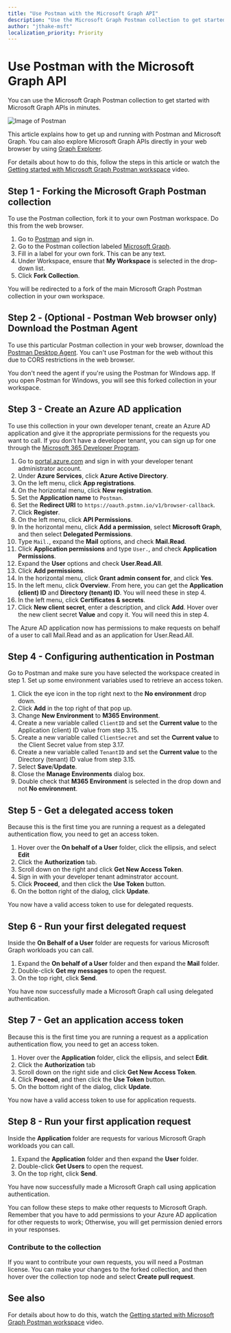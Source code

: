 ```yaml
---
title: "Use Postman with the Microsoft Graph API"
description: "Use the Microsoft Graph Postman collection to get started with Microsoft Graph APIs in minutes."
author: "jthake-msft"
localization_priority: Priority
---
```


# Use Postman with the Microsoft Graph API
You can use the Microsoft Graph Postman collection to get started with Microsoft Graph APIs in minutes.

![Image of Postman](https://github.com/microsoftgraph/microsoftgraph-postman-collections/blob/master/images/postman.png?raw=true)

This article explains how to get up and running with Postman and Microsoft Graph. You can also explore Microsoft Graph APIs directly in your web browser by using [Graph Explorer](https://developer.microsoft.com/graph/graph-explorer).

For details about how to do this, follow the steps in this article or watch the [Getting started with Microsoft Graph Postman workspace](https://youtu.be/3RTHY3jScmA) video.


## Step 1 - Forking the Microsoft Graph Postman collection
To use the Postman collection, fork it to your own Postman workspace. Do this from the web browser.

1. Go to [Postman](https://www.postman.com/) and sign in.
2. Go to the Postman collection labeled [Microsoft Graph](https://www.postman.com/microsoftgraph/workspace/microsoft-graph/collection/455214-085f7047-1bec-4570-9ed0-3a7253be148c/fork).
3. Fill in a label for your own fork. This can be any text.
4. Under Workspace, ensure that **My Workspace** is selected in the drop-down list. 
5. Click **Fork Collection**.

You will be redirected to a fork of the main Microsoft Graph Postman collection in your own workspace.

## Step 2 - (Optional - Postman Web browser only) Download the Postman Agent
To use this particular Postman collection in your web browser, download the [Postman Desktop Agent](https://www.postman.com/downloads). You can't use Postman for the web without this due to CORS restrictions in the web browser. 

You don't need the agent if you're using the Postman for Windows app. If you open Postman for Windows, you will see this forked collection in your workspace.

## Step 3 - Create an Azure AD application
To use this collection in your own developer tenant, create an Azure AD application and give it the appropriate permissions for the requests you want to call. If you don't have a developer tenant, you can sign up for one through the [Microsoft 365 Developer Program](https://developer.microsoft.com/en-us/microsoft-365/dev-program).

1. Go to [portal.azure.com](https://portal.azure.com/) and sign in with your developer tenant administrator account.
2. Under **Azure Services**, click **Azure Active Directory**.
3. On the left menu, click **App registrations**.
4. On the horizontal menu, click **New registration**.
5. Set the **Application name** to `Postman`.
6. Set the **Redirect URI** to `https://oauth.pstmn.io/v1/browser-callback`.
7. Click **Register**.
8. On the left menu, click **API Permissions**.
9. In the horizontal menu, click **Add a permission**, select **Microsoft Graph**, and then select **Delegated Permissions**.
10. Type `Mail.`, expand the **Mail** options, and check **Mail.Read**.
11. Click **Application permissions** and type `User.`, and check **Application Permissions**.
12. Expand the **User** options and check **User.Read.All**.
13. Click **Add permissions**.
14. In the horizontal menu, click **Grant admin consent for**, and click **Yes**.
15. In the left menu, click **Overview**. From here, you can get the **Application (client) ID** and **Directory (tenant) ID**. You will need these in step 4.
16. In the left menu, click **Certificates & secrets**. 
17. Click **New client secret**, enter a description, and click **Add**. Hover over the new client secret **Value** and copy it. You will need this in step 4.

The Azure AD application now has permissions to make requests on behalf of a user to call Mail.Read and as an application for User.Read.All.

## Step 4 - Configuring authentication in Postman
Go to Postman and make sure you have selected the workspace created in step 1. Set up some environment variables used to retrieve an access token.

1. Click the eye icon in the top right next to the **No environment** drop down.
2. Click **Add** in the top right of that pop up.
3. Change **New Environment** to **M365 Environment**.
4. Create a new variable called `ClientID` and set the **Current value** to the Application (client) ID value from step 3.15.
5. Create a new variable called `ClientSecret` and  set the **Current value** to the Client Secret value from step 3.17.
6. Create a new variable called `TenantID` and set the **Current value** to the Directory (tenant) ID value from step 3.15.
7. Select **Save**/**Update**. 
8. Close the **Manage Environments** dialog box. 
9. Double check that **M365 Environment** is selected in the drop down and not **No environment**.

## Step 5 - Get a delegated access token
Because this is the first time you are running a request as a delegated authentication flow, you need to get an access token.

1. Hover over the **On behalf of a User** folder, click the ellipsis, and select **Edit**
2. Click the **Authorization** tab.
3. Scroll down on the right and click **Get New Access Token**.
4. Sign in with your developer tenant adminstrator account.
5. Click **Proceed**, and then click the **Use Token** button.
6. On the botton right of the dialog, click **Update**.

You now have a valid access token to use for delegated requests.

## Step 6 - Run your first delegated request
Inside the **On Behalf of a User** folder are requests for various Microsoft Graph workloads you can call.

1. Expand the **On behalf of a User** folder and then expand the **Mail** folder.
2. Double-click **Get my messages** to open the request.
3. On the top right, click **Send**.

You have now successfully made a Microsoft Graph call using delegated authentication.

## Step 7 - Get an application access token
Because this is the first time you are running a request as a application authentication flow, you need to get an access token.

1. Hover over the **Application** folder, click the ellipsis, and select **Edit**.
2. Click the **Authorization** tab
3. Scroll down on the right side and click **Get New Access Token**.
5. Click **Proceed**, and then click the **Use Token** button.
6. On the bottom right of the dialog, click **Update**.

You now have a valid access token to use for application requests.

## Step 8 - Run your first application request
Inside the **Application** folder are requests for various Microsoft Graph workloads you can call.

1. Expand the **Application** folder and then expand the **User** folder.
2. Double-click **Get Users** to open the request.
3. On the top right, click **Send**.

You have now successfully made a Microsoft Graph call using application authentication.

You can follow these steps to make other requests to Microsoft Graph. Remember that you have to add permissions to your Azure AD application for other requests to work; Otherwise, you will get permission denied errors in your responses.

### Contribute to the collection
If you want to contribute your own requests, you will need a Postman license. You can make your changes to the forked collection, and then hover over the collection top node and select **Create pull request**.

## See also

For details about how to do this, watch the [Getting started with Microsoft Graph Postman workspace](https://youtu.be/3RTHY3jScmA) video.


